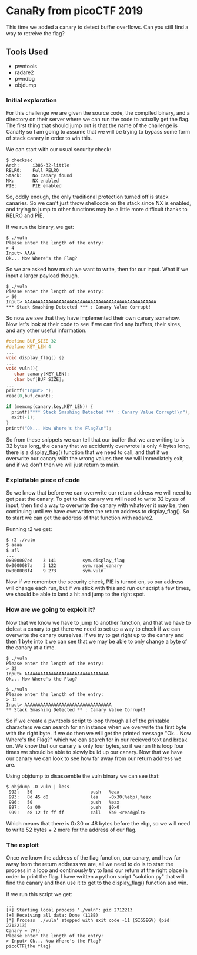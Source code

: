 # CanaRy from picoCTF 2019

This time we added a canary to detect buffer overflows. Can you still find a way to retreive the flag?

## Tools Used 

- pwntools
- radare2
- pwndbg
- objdump

### Initial exploration

For this challenge we are given the source code, the compiled binary, and a directory on their server where we can run the code to actually get the flag. The first thing that should jump out is that the name of the challenge is CanaRy so I am going to assume that we will be trying to bypass some form of stack canary in order to win this. 

We can start with our usual security check:
```
$ checksec
Arch:     i386-32-little
RELRO:    Full RELRO
Stack:    No canary found
NX:       NX enabled
PIE:      PIE enabled
```

So, oddly enough, the only traditional protection turned off is stack canaries. So we can't just throw shellcode on the stack since NX is enabled, and trying to jump to other functions may be a little more difficult thanks to RELRO and PIE.

If we run the binary, we get: 
```
$ ./vuln
Please enter the length of the entry:
> 4
Input> AAAA
Ok... Now Where's the Flag?
```

So we are asked how much we want to write, then for our input. What if we input a larger payload though. 
```
$ ./vuln
Please enter the length of the entry:
> 50
Input> AAAAAAAAAAAAAAAAAAAAAAAAAAAAAAAAAAAAAAAAAAAAAAAAAA
*** Stack Smashing Detected *** : Canary Value Corrupt!
```

So now we see that they have implemented their own canary somehow. Now let's look at their code to see if we can find any buffers, their sizes, and any other useful information. 

```C
#define BUF_SIZE 32
#define KEY_LEN 4
...
void display_flag() {}
...
void vuln(){
   char canary[KEY_LEN];
   char buf[BUF_SIZE];
...
printf("Input> ");
read(0,buf,count);

if (memcmp(canary,key,KEY_LEN)) {
  printf("*** Stack Smashing Detected *** : Canary Value Corrupt!\n");
  exit(-1);
}
printf("Ok... Now Where's the Flag?\n");
```

So from these snippets we can tell that our buffer that we are writing to is 32 bytes long, the canary that we accidently overwrote is only 4 bytes long, there is a display_flag() function that we need to call, and that if we overwrite our canary with the wrong values then we will immediately exit, and if we don't then we will just return to main. 

### Exploitable piece of code

So we know that before we can overwrite our return address we will need to get past the canary. To get to the canary we will need to write 32 bytes of input, then find a way to overwrite the canary with whatever it may be, then continuing until we have overwritten the return address to display_flag(). So to start we can get the address of that function with radare2. 

Running r2 we get:
```
$ r2 ./vuln
$ aaaa
$ afl
...
0x000007ed    3 141          sym.display_flag
0x0000087a    3 122          sym.read_canary
0x000008f4    9 273          sym.vuln
```

Now if we remember the security check, PIE is turned on, so our address will change each run, but if we stick with this and run our script a few times, we should be able to land a hit and jump to the right spot. 

### How are we going to exploit it?

Now that we know we have to jump to another function, and that we have to defeat a canary to get there we need to set up a way to check if we can overwrite the canary ourselves. If we try to get right up to the canary and then 1 byte into it we can see that we may be able to only change a byte of the canary at a time. 

```
$ ./vuln 
Please enter the length of the entry:
> 32
Input> AAAAAAAAAAAAAAAAAAAAAAAAAAAAAAAA
Ok... Now Where's the Flag?

$ ./vuln 
Please enter the length of the entry:
> 33
Input> AAAAAAAAAAAAAAAAAAAAAAAAAAAAAAAAA
** Stack Smashing Detected ** : Canary Value Corrupt!
``` 

So if we create a pwntools script to loop through all of the printable characters we can search for an instance when we overwrite the first byte with the right byte. If we do then we will get the printed message "Ok... Now Where's the Flag?" which we can search for in our recieved text and break on. We know that our canary is only four bytes, so if we run this loop four times we should be able to slowly build up our canary. Now that we have our canary we can look to see how far away from our return address we are.

Using objdump to disassemble the vuln binary we can see that: 
```
$ objdump -D vuln | less
 992:   50                      push   %eax
 993:   8d 45 d0                lea    -0x30(%ebp),%eax
 996:   50                      push   %eax
 997:   6a 00                   push   $0x0
 999:   e8 12 fc ff ff          call   5b0 <read@plt>
 ```

Which means that there is 0x30 or 48 bytes before the ebp, so we will need to write 52 bytes + 2 more for the address of our flag. 

### The exploit

Once we know the address of the flag function, our canary, and how far away from the return address we are, all we need to do is to start the process in a loop and continously try to land our return at the right place in order to print the flag. I have written a python script "solution.py" that will find the canary and then use it to get to the display_flag() function and win. 

If we run this script we get:
```
...
[+] Starting local process './vuln': pid 2712213
[+] Receiving all data: Done (118B)
[*] Process './vuln' stopped with exit code -11 (SIGSEGV) (pid 2712213)
Canary = lV!)
Please enter the length of the entry:
> Input> Ok... Now Where's the Flag?
picoCTF{the flag}
```